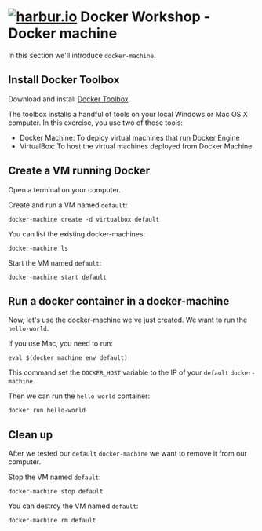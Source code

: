 # [![harbur.io](https://en.gravatar.com/userimage/10968596/06879c44248462a1bac025dd999fe704.png?size=64)](http://harbur.io) Docker Workshop - Docker machine

In this section we'll introduce `docker-machine`.

## Install Docker Toolbox

Download and install [Docker Toolbox](https://www.docker.com/docker-toolbox).

The toolbox installs a handful of tools on your local Windows or Mac OS X computer. In this exercise, you use two of those tools:

* Docker Machine: To deploy virtual machines that run Docker Engine
* VirtualBox: To host the virtual machines deployed from Docker Machine


## Create a VM running Docker

Open a terminal on your computer. 

Create and run a VM named `default`:

```
docker-machine create -d virtualbox default
```

You can list the existing docker-machines:

```
docker-machine ls
```


Start the VM named `default`:

```
docker-machine start default
```

## Run a docker container in a docker-machine

Now, let's use the docker-machine we've just created. We want to run the `hello-world`.

If you use Mac, you need to run:
```
eval $(docker machine env default)
```

This command set the `DOCKER_HOST` variable to the IP of your `default` `docker-machine`.

Then we can run the `hello-world` container:
```
docker run hello-world
```


## Clean up

After we tested our `default` `docker-machine` we want to remove it from our computer.

Stop the VM named `default`:

```
docker-machine stop default
```

You can destroy the VM named `default`:

```
docker-machine rm default
```


